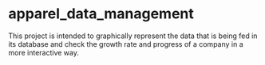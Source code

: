 # apparel_data_management
This project is intended to graphically represent the data that is being fed in its database and check the growth rate and progress of a company in a more interactive way. 
